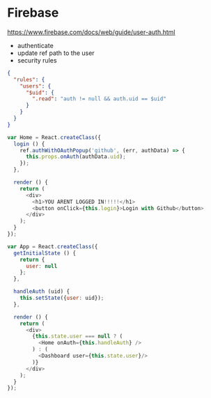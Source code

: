 Firebase
========

https://www.firebase.com/docs/web/guide/user-auth.html

- authenticate
- update ref path to the user
- security rules

```json
{
  "rules": {
    "users": {
      "$uid": {
        ".read": "auth != null && auth.uid == $uid"
      }
    }
  }
}
```

```js
var Home = React.createClass({
  login () {
    ref.authWithOAuthPopup('github', (err, authData) => {
      this.props.onAuth(authData.uid);
    });
  },

  render () {
    return (
      <div>
        <h1>YOU ARENT LOGGED IN!!!!!</h1>
        <button onClick={this.login}>Login with Github</button>
      </div>
    );
  }
});

var App = React.createClass({
  getInitialState () {
    return {
      user: null
    };
  },

  handleAuth (uid) {
    this.setState({user: uid});
  },

  render () {
    return (
      <div>
        {this.state.user === null ? (
          <Home onAuth={this.handleAuth} />
        ) : (
          <Dashboard user={this.state.user}/>
        )}
      </div>
    );
  }
});
```




